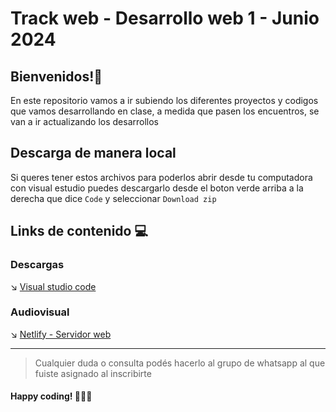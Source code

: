 # Track web - Desarrollo web 1 - Junio 2024

## Bienvenidos!🚀
En este repositorio vamos a ir subiendo los diferentes proyectos y codigos que vamos desarrollando en clase, a medida que pasen los encuentros, se van a ir actualizando los desarrollos

## Descarga de manera local
Si queres tener estos archivos para poderlos abrir desde tu computadora con visual estudio puedes descargarlo desde el boton verde arriba a la derecha que dice `Code` y seleccionar `Download zip`

## Links de contenido 💻

### Descargas
↘ [Visual studio code](https://code.visualstudio.com/)<br>
### Audiovisual
↘ [Netlify - Servidor web](https://www.netlify.com/)<br>
<hr>


> Cualquier duda o consulta podés hacerlo al grupo de whatsapp al que fuiste asignado al inscribirte

#### Happy coding! 🧑🏻‍💻

